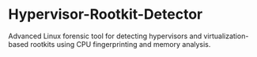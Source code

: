# Hypervisor-Rootkit-Detector
Advanced Linux forensic tool for detecting hypervisors and virtualization-based rootkits using CPU fingerprinting and memory analysis.
